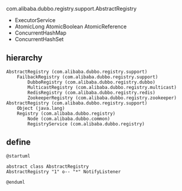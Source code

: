 com.alibaba.dubbo.registry.support.AbstractRegistry

* ExecutorService
* AtomicLong AtomicBoolean AtomicReference
* ConcurrentHashMap
* ConcurrentHashSet

## hierarchy
```
AbstractRegistry (com.alibaba.dubbo.registry.support)
    FailbackRegistry (com.alibaba.dubbo.registry.support)
        DubboRegistry (com.alibaba.dubbo.registry.dubbo)
        MulticastRegistry (com.alibaba.dubbo.registry.multicast)
        RedisRegistry (com.alibaba.dubbo.registry.redis)
        ZookeeperRegistry (com.alibaba.dubbo.registry.zookeeper)
AbstractRegistry (com.alibaba.dubbo.registry.support)
    Object (java.lang)
    Registry (com.alibaba.dubbo.registry)
        Node (com.alibaba.dubbo.common)
        RegistryService (com.alibaba.dubbo.registry)
```

## define
```plantuml
@startuml

abstract class AbstractRegistry
AbstractRegistry "1" o-- "*" NotifyListener

@enduml
```